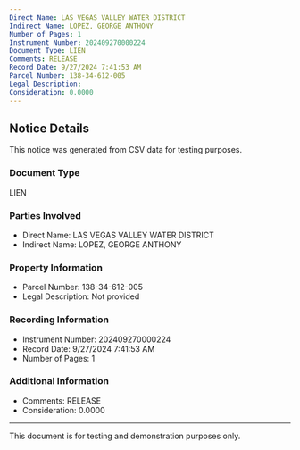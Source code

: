 ```yaml
---
Direct Name: LAS VEGAS VALLEY WATER DISTRICT
Indirect Name: LOPEZ, GEORGE ANTHONY
Number of Pages: 1
Instrument Number: 202409270000224
Document Type: LIEN
Comments: RELEASE
Record Date: 9/27/2024 7:41:53 AM
Parcel Number: 138-34-612-005
Legal Description: 
Consideration: 0.0000
---
```


## Notice Details

This notice was generated from CSV data for testing purposes.

### Document Type
LIEN

### Parties Involved
- Direct Name: LAS VEGAS VALLEY WATER DISTRICT
- Indirect Name: LOPEZ, GEORGE ANTHONY

### Property Information
- Parcel Number: 138-34-612-005
- Legal Description: Not provided

### Recording Information
- Instrument Number: 202409270000224
- Record Date: 9/27/2024 7:41:53 AM
- Number of Pages: 1

### Additional Information
- Comments: RELEASE
- Consideration: 0.0000

---

This document is for testing and demonstration purposes only.
